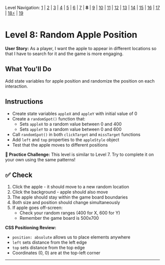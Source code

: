 Level Navigation: [1](./react-clicker-game-lv-1.md) | [2](./react-clicker-game-lv-2.md) | [3](./react-clicker-game-lv-3.md) | [4](./react-clicker-game-lv-4.md) | [5](./react-clicker-game-lv-5.md) | [6](./react-clicker-game-lv-6.md) | [7](./react-clicker-game-lv-7.md) | **8** | [9](./react-clicker-game-lv-9.md) | [10](./react-clicker-game-lv-10.md) | [11](./react-clicker-game-lv-11.md) | [12](./react-clicker-game-lv-12.md) | [13](./react-clicker-game-lv-13.md) | [14](./react-clicker-game-lv-14.md) | [15](./react-clicker-game-lv-15.md) | [16](./react-clicker-game-lv-16.md) | [17](./react-clicker-game-lv-17.md) | [18⚡](./react-clicker-game-lv-18.md) | [19](./react-clicker-game-lv-19.md)

# Level 8: Random Apple Position

**User Story:** As a player, I want the apple to appear in different locations so that I have to search for it and the game is more engaging.

## What You'll Do

Add state variables for apple position and randomize the position on each interaction.

## Instructions

- Create state variables `appleX` and `appleY` with initial value of 0
- Create a `randomSpot()` function that:
  - Sets `appleX` to a random value between 0 and 400
  - Sets `appleY` to a random value between 0 and 600
- Call `randomSpot()` in both `clickTarget` and `missTarget` functions
- Add `left` and `top` properties to the `appleStyle` object
- Test that the apple moves to different positions

**💪 Practice Challenge:** This level is similar to Level 7. Try to complete it on your own using the same patterns!

## ✅ Check

1. Click the apple - it should move to a new random location
2. Click the background - apple should also move
3. The apple should stay within the game board boundaries
4. Both size and position should change simultaneously
5. If apple goes off-screen:
   - Check your random ranges (400 for X, 600 for Y)
   - Remember the game board is 500x700

**CSS Positioning Review:**
- `position: absolute` allows us to place elements anywhere
- `left` sets distance from the left edge
- `top` sets distance from the top edge
- Coordinates (0, 0) are at the top-left corner

---